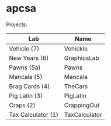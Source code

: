 # apcsa

Projects:

| Lab | Name |
| -------- | ------- |
| Vehicle (7) | Vehickle |
| New Years (6) | GraphicsLab |
| Pawns (5a) | Pawns |
| Mancala (5) | Mancala |
| Brag Cards (4) | TheCars |
| Pig Latin (3) | PigLatin |
| Craps (2) | CrappingOut |
| Tax Calculator (1) | TaxCalculator |

